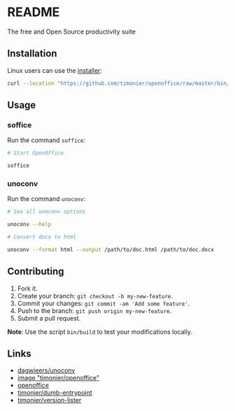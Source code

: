 # README

The free and Open Source productivity suite

## Installation

Linux users can use the [installer](https://github.com/timonier/soffice/blob/master/bin/installer):

```sh
curl --location "https://github.com/timonier/openoffice/raw/master/bin/installer" | sudo sh -s -- install
```

## Usage

### soffice

Run the command `soffice`:

```sh
# Start OpenOffice

soffice
```

### unoconv

Run the command `unoconv`:

```sh
# See all unoconv options

unoconv --help

# Convert docx to html

unoconv --format html --output /path/to/doc.html /path/to/doc.docx
```

## Contributing

1. Fork it.
2. Create your branch: `git checkout -b my-new-feature`.
3. Commit your changes: `git commit -am 'Add some feature'`.
4. Push to the branch: `git push origin my-new-feature`.
5. Submit a pull request.

__Note__: Use the script `bin/build` to test your modifications locally.

## Links

* [dagwieers/unoconv](https://github.com/dagwieers/unoconv)
* [image "timonier/openoffice"](https://hub.docker.com/r/timonier/openoffice/)
* [openoffice](https://www.openoffice.org/)
* [timonier/dumb-entrypoint](https://github.com/timonier/dumb-entrypoint)
* [timonier/version-lister](https://github.com/timonier/version-lister)
